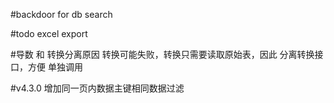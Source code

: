 
#backdoor for db search


#todo
excel export



#导数 和 转换分离原因
转换可能失败，转换只需要读取原始表，因此 分离转换接口，方便 单独调用

#v4.3.0
增加同一页内数据主键相同数据过滤

